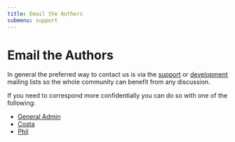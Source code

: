 ```yaml
---
title: Email the Authors
submenu: support
---
```


Email the Authors
=================

In general the preferred way to contact us is via the
[support](http://lists.firehol.org/mailman/listinfo/firehol-support) or
[development](http://lists.firehol.org/mailman/listinfo/firehol-devs)
mailing lists so the whole community can benefit from any discussion.

If you need to correspond more confidentially you can do so with
one of the following:

* [General Admin](mailto:admin@firehol.org)
* [Costa](mailto:costa@firehol.org)
* [Phil](mailto:phil@firehol.org)
